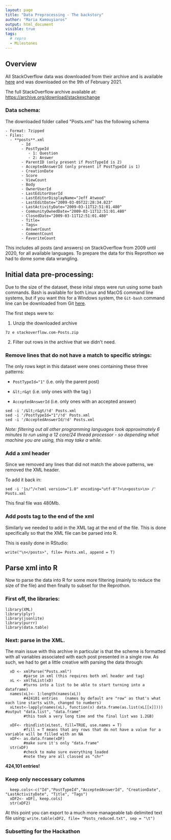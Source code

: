 ```yaml
---
layout: page
title: "Data Preprocessing - The backstory"
author: "Maria Kamouyiaros"
output: html_document
visible: true
tags:
  # repro
  - Milestones
---
```


## Overview 

All StackOverflow data was downloaded from their archive and is available [here](https://ia800107.us.archive.org/view_archive.php?archive=/27/items/stackexchange/stackoverflow.com-Posts.7z) and was downloaded on the 9th of February 2021. 

The full StackOverflow archive available at: https://archive.org/download/stackexchange 

### Data schema:
The downloaded folder called "Posts.xml" has the following schema
```
- Format: 7zipped
- Files:
  - **posts**.xml
       - Id
       - PostTypeId
          - 1: Question
          - 2: Answer
       - ParentID (only present if PostTypeId is 2)
       - AcceptedAnswerId (only present if PostTypeId is 1)
       - CreationDate
       - Score
       - ViewCount
       - Body
       - OwnerUserId
       - LastEditorUserId
       - LastEditorDisplayName="Jeff Atwood"
       - LastEditDate="2009-03-05T22:28:34.823"
       - LastActivityDate="2009-03-11T12:51:01.480"
       - CommunityOwnedDate="2009-03-11T12:51:01.480"
       - ClosedDate="2009-03-11T12:51:01.480"
       - Title=
       - Tags=
       - AnswerCount
       - CommentCount
       - FavoriteCount
```


This includes all posts (and answers) on StackOverflow from 2009 until 2020, for all available languages. To prepare the data for this Reprothon we had to dome some data wrangling. 

## Initial data pre-processing: 
Due to the size of the dataset, these inital steps were run using some bash commands. Bash is available for both Linux and MacOS command line systems, but if you want this for a Windows system, the `Git-bash` command line can be downloaded from Git [here](https://gitforwindows.org/).

The first steps were to:

1. Unzip the downloaded archive 

`7z e stackoverflow.com-Posts.zip`

2. Filter out rows in the archive that we didn't need. 


### Remove lines that do not have a match to specific strings: 

The only rows kept in this dataset were ones containing these three patterns:

- `PostTypeId="1"` (i.e. only the parent post)

- `&lt;r&gt` (i.e. only ones with the tag <r>)

- `AcceptedAnswerId` (i.e. only ones with an accepted answer)

```
sed -i '/&lt;r&gt/!d' Posts.xml  
sed -i '/PostTypeId="1"/!d' Posts.xml 
sed -i '/AcceptedAnswerId/!d' Posts.xml
```

*Note: filtering out all other programming languages took approximately 6 minutes to run using a 12 core/24 thread processor - so depending what machine you are using, this may take a while.*


### Add a xml header
Since we removed any lines that did not match the above patterns, we removed the XML header. 

To add it back in: 

```
sed -i '1s/^/<?xml version="1.0" encoding="utf-8"?>\n<posts>\n> /' Posts.xml
```

This final file was 480Mb.


### Add posts tag to the end of the xml
Similarly we needed to add in the XML tag at the end of the file. This is done specifically so that the XML file can be parsed into R. 

This is easily done in RStudio: 

```
write("\n</posts>", file= Posts.xml, append = T)
```

## Parse xml into R

Now to parse the data into R for some more filtering (mainly to reduce the size of the file) and then finally to subset for the Reprothon. 

### First off, the libraries:

```
library(XML)
library(plyr)
library(jsonlite)
library(purrr)
library(data.table)  
```

### Next: parse in the XML. 

The main issue with this archive in particular is that the scheme is formatted with all variables associated with each post presented in a single row. As such, we had to get a little creative with parsing the data through: 

```
  xD <- xmlParse("Posts.xml")  
        #parse in xml (this requires both xml header and tag)
  xL <- xmlToList(xD) 
        #turns into a list to be able to start turning into a dataframe)
  names(xL)<- 1:length(names(xL)) 
        #424101 entries   (names by default are "row" as that's what each line starts with, changed to numbers)
  xLtest<-lapply(names(xL), function(x) data.frame(as.list(xL[[x]])))  #output "data.list", "data.frame"
  	    #this took a very long time and the final list was 1.2GB)
  
  xDF<- rbindlist(xLtest, fill=TRUE, use.names = T)  
        #fill = T means that any rows that do not have a value for a variable will be filled with an NA
  xDF<- as.data.frame(xDF)  
        #make sure it's only "data.frame"
  str(xDF)  
        #check to make sure everything loaded
        #note they are all classed as "chr"
```

**424,101 entries!**

### Keep only neccessary columns

```
  keep.cols<-c("Id","PostTypeId","AcceptedAnswerId", "CreationDate", "LastActivityDate", "Title", "Tags")
  xDF2<- xDF[, keep.cols]
  str(xDF2)
```
At this point you can export to a much more manageable tab delimited text file using: `write.table(xDF2, file= "Posts_reduced.txt", sep = "\t")`

### Subsetting for the Hackathon







